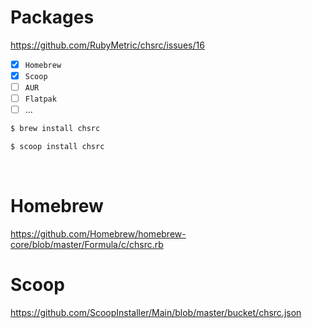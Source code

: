 # Packages

https://github.com/RubyMetric/chsrc/issues/16

- [x] `Homebrew`
- [x] `Scoop`
- [ ] `AUR`
- [ ] `Flatpak`
- [ ] ...

```bash
$ brew install chsrc

$ scoop install chsrc
```

<br>

# Homebrew

https://github.com/Homebrew/homebrew-core/blob/master/Formula/c/chsrc.rb


# Scoop

https://github.com/ScoopInstaller/Main/blob/master/bucket/chsrc.json
